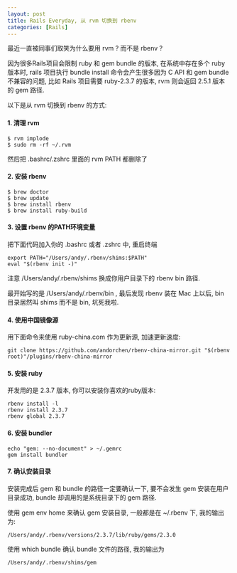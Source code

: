 ```yaml
---
layout: post
title: Rails Everyday, 从 rvm 切换到 rbenv
categories: [Rails]
---
```


最近一直被同事们取笑为什么要用 rvm ? 而不是 rbenv ?

因为很多Rails项目会限制 ruby 和 gem bundle 的版本, 在系统中存在多个 ruby 版本时, rails 项目执行 bundle install 命令会产生很多因为 C API 和 gem bundle 不兼容的问题, 比如 Rails 项目需要 ruby-2.3.7 的版本, rvm 则会返回 2.5.1 版本的 gem 路径.

以下是从 rvm 切换到 rbenv 的方式:

#### 1. 清理 rvm
```shell
$ rvm implode
$ sudo rm -rf ~/.rvm
```
然后把 .bashrc/.zshrc 里面的 rvm PATH 都删除了

#### 2. 安装 rbenv
```shell
$ brew doctor
$ brew update
$ brew install rbenv
$ brew install ruby-build
```

#### 3. 设置 rbenv 的PATH环境变量
把下面代码加入你的 .bashrc 或者 .zshrc 中, 重启终端
```shell
export PATH="/Users/andy/.rbenv/shims:$PATH"
eval "$(rbenv init -)"
```
注意 /Users/andy/.rbenv/shims 换成你用户目录下的 rbenv bin 路径.

最开始写的是 /Users/andy/.rbenv/bin , 最后发现 rbenv 装在 Mac 上以后, bin 目录居然叫 shims 而不是 bin, 坑死我啦.

#### 4. 使用中国镜像源
用下面命令来使用 ruby-china.com 作为更新源, 加速更新速度:
```shell
git clone https://github.com/andorchen/rbenv-china-mirror.git "$(rbenv root)"/plugins/rbenv-china-mirror
```

#### 5. 安装 ruby
开发用的是 2.3.7 版本, 你可以安装你喜欢的ruby版本:
```shell
rbenv install -l
rbenv install 2.3.7
rbenv global 2.3.7
```

#### 6. 安装 bundler
```shell
echo "gem: --no-document" > ~/.gemrc
gem install bundler
```

#### 7. 确认安装目录
安装完成后 gem 和 bundle 的路径一定要确认一下, 要不会发生 gem 安装在用户目录成功, bundle 却调用的是系统目录下的 gem 路径.

使用 gem env home 来确认 gem 安装目录, 一般都是在 ~/.rbenv 下, 我的输出为:

```shell
/Users/andy/.rbenv/versions/2.3.7/lib/ruby/gems/2.3.0
```

使用 which bundle 确认 bundle 文件的路径, 我的输出为

```shell
/Users/andy/.rbenv/shims/gem
```
